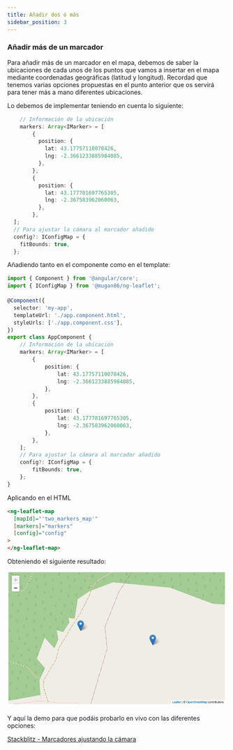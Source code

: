 ```yaml
---
title: Añadir dos ó más
sidebar_position: 3
---
```

### Añadir más de un marcador

Para añadir más de un marcador en el mapa, debemos de saber la ubicaciones de cada unos de los puntos que vamos a insertar en el mapa mediante coordenadas geográficas (latitud y longitud). Recordad que tenemos varias opciones propuestas en el punto anterior que os servirá para tener más a mano diferentes ubicaciones.

Lo debemos de implementar teniendo en cuenta lo siguiente:

```typescript
    // Información de la ubicación
    markers: Array<IMarker> = [
        {
          position: {
            lat: 43.17757110078426,
            lng: -2.3661233885984085,
          },
        },
        {
          position: {
            lat: 43.177781697765305,
            lng: -2.367583962060063,
          },
        },
  ];
  // Para ajustar la cámara al marcador añadido
  config?: IConfigMap = {
    fitBounds: true,
  };
```

Añadiendo tanto en el componente como en el template:

```typescript
import { Component } from '@angular/core';
import { IConfigMap } from '@mugan86/ng-leaflet';

@Component({
  selector: 'my-app',
  templateUrl: './app.component.html',
  styleUrls: ['./app.component.css'],
})
export class AppComponent {
    // Información de la ubicación
    markers: Array<IMarker> = [
        {
            position: {
                lat: 43.17757110078426,
                lng: -2.3661233885984085,
            },
        },
        {
            position: {
                lat: 43.177781697765305,
                lng: -2.367583962060063,
            },
        },
    ];
    // Para ajustar la cámara al marcador añadido
    config?: IConfigMap = {
        fitBounds: true,
    };
}

```

Aplicando en el HTML

```html
<ng-leaflet-map
  [mapId]="'two_markers_map'"
  [markers]="markers"
  [config]="config"
>
</ng-leaflet-map>
```

Obteniendo el siguiente resultado:

![Markers with fitbounds](https://raw.githubusercontent.com/mugan86/i18n-ng-leaflet-doc/master/.gitbook/assets/06-two-markers-fitbounds.png)

Y aquí la demo para que podáis probarlo en vivo con las diferentes opciones:

[Stackblitz - Marcadores ajustando la cámara](https://stackblitz.com/edit/angular-leaflet-map-with-markers?embed=1&file=src/app/app.component.ts&theme=dark)